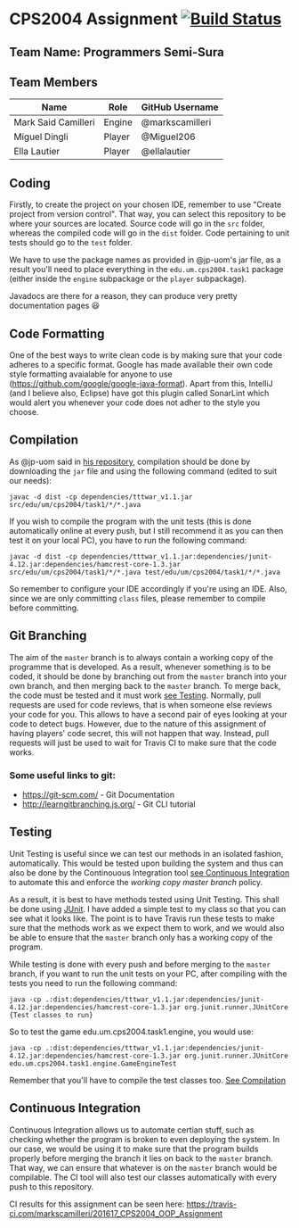 # CPS2004 Assignment [![Build Status](https://travis-ci.com/markscamilleri/201617_CPS2004_OOP_Assignment.svg?token=npXrSaqtXLCYdQdEQHQQ&branch=master)](https://travis-ci.com/markscamilleri/201617_CPS2004_OOP_Assignment)
## Team Name: Programmers Semi-Sura

## Team Members
Name                | Role    | GitHub Username
--------------------|---------|----------------
Mark Said Camilleri | Engine  | @markscamilleri
Miguel Dingli       | Player  | @Miguel206
Ella Lautier        | Player  | @ellalautier

## Coding
Firstly, to create the project on your chosen IDE, remember to use "Create project from version control". That way, you can select this repository to be where your sources are located. Source code will go in the `src` folder, whereas the compiled code will go in the `dist` folder. Code pertaining to unit tests should go to the `test` folder.

We have to use the package names as provided in @jp-uom's jar file, as a result you'll need to place everything in the `edu.um.cps2004.task1` package (either inside the `engine` subpackage or the `player` subpackage).

Javadocs are there for a reason, they can produce very pretty documentation pages :smiley:

## Code Formatting
One of the best ways to write clean code is by making sure that your code adheres to a specific format. Google has made available their own code style formatting avaialable for anyone to use (https://github.com/google/google-java-format). Apart from this, IntelliJ (and I believe also, Eclipse) have got this plugin called SonarLint which would alert you whenever your code does not adher to the style you choose. 

## Compilation
As @jp-uom said in [his repository](https://github.com/jp-uom/201617_CPS2004_OOP_Assignment), compilation should be done by downloading the `jar` file and using the following command (edited to suit our needs):

    javac -d dist -cp dependencies/tttwar_v1.1.jar src/edu/um/cps2004/task1/*/*.java
If you wish to compile the program with the unit tests (this is done automatically online at every push, but I still recommend it as you can then test it on your local PC), you have to run the following command:
    
    javac -d dist -cp dependencies/tttwar_v1.1.jar:dependencies/junit-4.12.jar:dependencies/hamcrest-core-1.3.jar src/edu/um/cps2004/task1/*/*.java test/edu/um/cps2004/task1/*/*.java

So remember to configure your IDE accordingly if you're using an IDE. Also, since we are only committing `class` files, please remember to compile before committing.

## Git Branching
The aim of the `master` branch is to always contain a working copy of the programme that is developed. As a result, whenever something is to be coded, it should be done by branching out from the `master` branch into your own branch, and then merging back to the `master` branch. To merge back, the code must be tested and it must work [see Testing](#Testing). Normally, pull requests are used for code reviews, that is when someone else reviews your code for you. This allows to have a second pair of eyes looking at your code to detect bugs. However, due to the nature of this assignment of having players' code secret, this will not happen that way. Instead, pull requests will just be used to wait for Travis CI to make sure that the code works.

### Some useful links to git:
- https://git-scm.com/ - Git Documentation
- http://learngitbranching.js.org/ - Git CLI tutorial

## Testing
Unit Testing is useful since we can test our methods in an isolated fashion, automatically. This would be tested upon building the system and thus can also be done by the Continouous Integration tool [see Continuous Integration](#Continuous-Integration) to automate this and enforce the *working copy master branch* policy.

As a result, it is best to have methods tested using Unit Testing. This shall be done using [JUnit](http://junit.org/). I have added a simple test to my class so that you can see what it looks like. The point is to have Travis run these tests to make sure that the methods work as we expect them to work, and we would also be able to ensure that the `master` branch only has a working copy of the program.

While testing is done with every push and before merging to the `master` branch, if you want to run the unit tests on your PC, after compiling with the tests you need to run the following command:

    java -cp .:dist:dependencies/tttwar_v1.1.jar:dependencies/junit-4.12.jar:dependencies/hamcrest-core-1.3.jar org.junit.runner.JUnitCore {Test classes to run}

So to test the game edu.um.cps2004.task1.engine, you would use:

    java -cp .:dist:dependencies/tttwar_v1.1.jar:dependencies/junit-4.12.jar:dependencies/hamcrest-core-1.3.jar org.junit.runner.JUnitCore edu.um.cps2004.task1.engine.GameEngineTest
    
Remember that you'll have to compile the test classes too. [See Compilation](#Compilation)

## Continuous Integration 
Continuous Integration allows us to automate certian stuff, such as checking whether the program is broken to even deploying the system. In our case, we would be using it to make sure that the program builds properly before merging the branch it lies on back to the `master` branch. That way, we can ensure that whatever is on the `master` branch would be compilable. The CI tool will also test our classes automatically with every push to this repository.

CI results for this assignment can be seen here: https://travis-ci.com/markscamilleri/201617_CPS2004_OOP_Assignment
